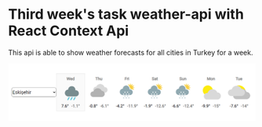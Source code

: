# Third week's task weather-api with React Context Api

This api is able to show weather forecasts for all cities in Turkey for a week.

![](images/weatherImage.png)
